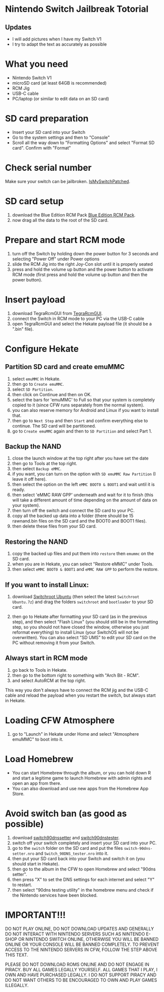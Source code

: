 # Nintendo Switch Jailbreak Totorial

## Updates
- I will add pictures when I have my Switch V1
- I try to adapt the text as accurately as possible

# What you need

- Nintendo Switch V1
- microSD card (at least 64GB is recommended)
- RCM Jig
- USB-C cable
- PC/laptop (or similar to edit data on an SD card)

# SD card preparation

- Insert your SD card into your Switch
- Go to the system settings and then to "Console"
- Scroll all the way down to "Formatting Options" and select "Format SD card". Confirm with "Format"

# Check serial number

Make sure your switch can be jailbroken. [IsMySwitchPatched](https://ismyswitchpatched.com/).

# SD card setup

1. download the Blue Edition RCM Pack [Blue Edition RCM Pack](https://github.com/glitched-nx/Blue_Edition_2__RCM_V1/releases).
2. now drag all the data to the root of the SD card.

# Prepare and start RCM mode

   1. turn off the Switch by holding down the power button for 3 seconds and selecting "Power Off" under Power options
   2. slide the RCM Jig into the right Joy-Con slot until it is properly seated
   3. press and hold the volume up button and the power button to activate RCM mode (first press and hold the volume up button and then the power button).

# Insert payload

   1. download TegraRcmGUI from [TegraRcmGUI](https://github.com/eliboa/TegraRcmGUI/releases).
   2. connect the Switch in RCM mode to your PC via the USB-C cable
   3. open TegraRcmGUI and select the Hekate payload file (it should be a ".bin" file).

# Configure Hekate

## Partition SD card and create emuMMC

1. select `emuMMC` in Hekate.
2. then go to `Create emuMMC`.
3. select `SD Partition`.
4. then click on Continue and then on OK.
5. select the bars for 'emuMMC' to Full so that your system is completely copied to it (since CFW runs separately from the normal system).
6. you can also reserve memory for Android and Linux if you want to install that.
7. then go to `Next Step` and then `Start` and confirm everything else to continue. The SD card will be partitioned.
8. go to `Create emuMMC` again and then to `SD Partition` and select Part 1.

## Backup the NAND

1. close the launch window at the top right after you have set the date
2. then go to Tools at the top right.
3. then select `Backup eMMC`.
4. if you want, you can turn on the option with `SD emuMMC Raw Partition` (I leave it off here).
5. then select the option on the left `eMMC BOOT0 & BOOT1` and wait until it is ready.
6. then select 'eMMC RAW GPP' underneath and wait for it to finish (this will take a different amount of time depending on the amount of data on your system).
7. then turn off the switch and connect the SD card to your PC.
8. copy all the backed up data into a folder (there should be 15 rawnand.bin files on the SD card and the BOOT0 and BOOT1 files).
9. then delete these files from your SD card.

## Restoring the NAND

1. copy the backed up files and put them into `restore` then `emummc` on the SD card.
2. when you are in Hekate, you can select "Restore eMMC" under Tools.
3. then select `eMMC BOOT0 & BOOT1` and `eMMC RAW GPP` to perform the restore.

## If you want to install Linux:
1. download [Switchroot Ubuntu](https://download.switchroot.org/ubuntu-bionic/) (then select the latest `Switchroot Ubuntu.7z`) and drag the folders `switchroot` and `bootloader` to your SD card.

2. then go to Hekate after formatting your SD card (as in the previous step), and then select "Flash Linux" (you should still be in the formatting step, so you should not have closed the window, otherwise you just reformat everything) to install Linux (your SwitchOS will not be overwritten).
You can also select "SD UMS" to edit your SD card on the PC without removing it from your Switch.

## Always start in RCM mode

1. go back to Tools in Hekate.
2. then go to the bottom right to something with "Arch Bit - RCM".
3. and select AutoRCM at the top right.

This way you don't always have to connect the RCM jig and the USB-C cable and reload the payload when you restart the switch, but always start in Hekate.

# Loading CFW Atmosphere

1. go to "Launch" in Hekate under Home and select "Atmosphere emuMMC" to boot into it.

# Load Homebrew

   - You can start Homebrew through the album, or you can hold down R and start a legitime game to launch Homebrew with admin rights and open an app from there.
   - You can also download and use new apps from the Homebrew App Store.

# Avoid switch ban (as good as possible)

  1. download [switch90dnssetter](https://github.com/suchmememanyskill/switch-90dns-setter/releases) and [switch90dnstester](https://github.com/meganukebmp/Switch_90DNS_tester/releases).
  2. switch off your switch completely and insert your SD card into your PC.
  3. go to the `switch` folder on the SD card and put the files `switch-90dns-setter.nro` and `Switch_90DNS_tester.nro` into it.
  4. then put your SD card back into your Switch and switch it on (you should start in Hekate).
  5. then go to the album in the CFW to open Homebrew and select "90dns setter".
  6. then press "X" to set the DNS settings for each internet and select "Y" to restart.
  7. then select "90dns testing utility" in the homebrew menu and check if the Nintendo services have been blocked.

# **IMPORTANT!!!**

DO NOT PLAY ONLINE, DO NOT DOWNLOAD UPDATES AND GENERALLY DO NOT INTERACT WITH NINTENDO SERVERS SUCH AS NINTENDO E-SHOP OR NINTENDO SWITCH ONLINE, OTHERWISE YOU WILL BE BANNED ONLINE OR YOUR CONSOLE WILL BE BANNED COMPLETELY. TO PREVENT ACCESS TO THE NINTENDO SERVERS IN CFW, FOLLOW THE STEP ABOVE THIS TEXT.

PLEASE DO NOT DOWNLOAD ROMS ONLINE AND DO NOT ENGAGE IN PIRACY. BUY ALL GAMES LEGALLY YOURSELF. ALL GAMES THAT I PLAY, I OWN AND HAVE PURCHASED LEGALLY.
I DO NOT SUPPORT PIRACY AND DO NOT WANT OTHERS TO BE ENCOURAGED TO OWN AND PLAY GAMES ILLEGALLY.
